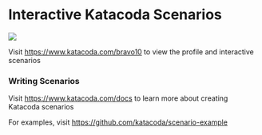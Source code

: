 # Interactive Katacoda Scenarios

[![](http://shields.katacoda.com/katacoda/bravo10/count.svg)](https://www.katacoda.com/bravo10 "Get your profile on Katacoda.com")

Visit https://www.katacoda.com/bravo10 to view the profile and interactive scenarios

### Writing Scenarios
Visit https://www.katacoda.com/docs to learn more about creating Katacoda scenarios

For examples, visit https://github.com/katacoda/scenario-example
